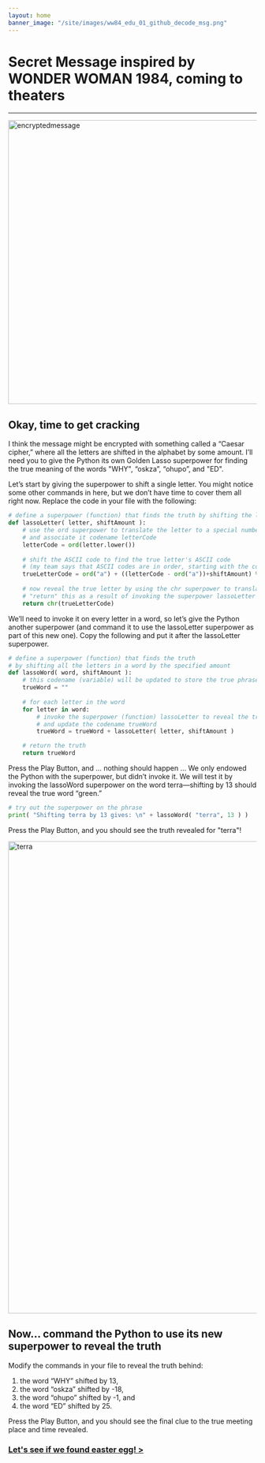 ```yaml
---
layout: home
banner_image: "/site/images/ww84_edu_01_github_decode_msg.png"
---
```


# **Secret Message inspired by WONDER WOMAN 1984, coming to theaters**

---

<img width="576" alt="encryptedmessage" src="https://user-images.githubusercontent.com/12758612/86677410-6baef980-bfb0-11ea-95e1-4c766bb569f8.png">

## Okay, time to get cracking

I think the message might be encrypted with something called a “Caesar cipher,” where all the letters are shifted in the alphabet by some amount. I’ll need you to give the Python its own Golden Lasso superpower for finding the true meaning of the words "WHY", “oskza”, “ohupo”, and "ED".

Let’s start by giving the superpower to shift a single letter. You might notice some other commands in here, but we don’t have time to cover them all right now. Replace the code in your file with the following: 
```python
# define a superpower (function) that finds the truth by shifting the letter by the specified amount
def lassoLetter( letter, shiftAmount ):
    # use the ord superpower to translate the letter to a special number called its ASCII code 
    # and associate it codename letterCode
    letterCode = ord(letter.lower())
    
    # shift the ASCII code to find the true letter's ASCII code
    # (my team says that ASCII codes are in order, starting with the code for the letter a)
    trueLetterCode = ord("a") + ((letterCode - ord("a"))+shiftAmount) % 26
   
    # now reveal the true letter by using the chr superpower to translate back from ASCII
    # "return" this as a result of invoking the superpower lassoLetter
    return chr(trueLetterCode)
```
We’ll need to invoke it on every letter in a word, so let’s give the Python another superpower (and command it to use the lassoLetter superpower as part of this new one). Copy the following and put it after the lassoLetter superpower.

```python
# define a superpower (function) that finds the truth
# by shifting all the letters in a word by the specified amount
def lassoWord( word, shiftAmount ):
    # this codename (variable) will be updated to store the true phrase after shifting
    trueWord = ""
    
    # for each letter in the word
    for letter in word:
        # invoke the superpower (function) lassoLetter to reveal the true letter
        # and update the codename trueWord
        trueWord = trueWord + lassoLetter( letter, shiftAmount )

    # return the truth
    return trueWord
```
Press the Play Button, and … nothing should happen … We only endowed the Python with the superpower, but didn’t invoke it. We will test it by invoking the lassoWord superpower on the word terra—shifting by 13 should reveal the true word “green.”

```python
# try out the superpower on the phrase
print( "Shifting terra by 13 gives: \n" + lassoWord( "terra", 13 ) )
```
Press the Play Button, and you should see the truth revealed for "terra"!

<img width="958" alt="terra" src="https://user-images.githubusercontent.com/12758612/85451214-80ba7000-b54e-11ea-80c2-366bb144df7a.png">
 
## Now… command the Python to use its new superpower to reveal the truth
Modify the commands in your file to reveal the truth behind:
1.	the word “WHY” shifted by 13,
2.	the word “oskza” shifted by -18,
3.	the word “ohupo” shifted by -1, and
4.	the word “ED” shifted by 25.

Press the Play Button, and you should see the final clue to the true meeting place and time revealed.

### [Let's see if we found easter egg! >](quiz.md)
